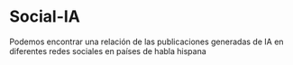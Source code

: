 # Social-IA
Podemos encontrar una relación de las publicaciones generadas de IA en diferentes redes sociales en países de habla hispana
